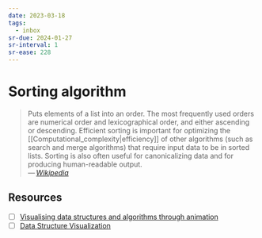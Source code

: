 ```yaml
---
date: 2023-03-18
tags:
  - inbox
sr-due: 2024-01-27
sr-interval: 1
sr-ease: 228
---
```


# Sorting algorithm

> Puts elements of a list into an order. The most frequently used orders are
> numerical order and lexicographical order, and either ascending or descending.
> Efficient sorting is important for optimizing the
> [[Computational_complexity|efficiency]] of other algorithms (such as search
> and merge algorithms) that require input data to be in sorted lists. Sorting
> is also often useful for canonicalizing data and for producing human-readable
> output.\
> — <cite>[Wikipedia](https://en.wikipedia.org/wiki/Sorting_algorithm)</cite>

## Resources

- [ ] [Visualising data structures and algorithms through animation](https://visualgo.net/en/sorting)
- [ ] [Data Structure Visualization](https://www.cs.usfca.edu/~galles/visualization/Algorithms.html)
